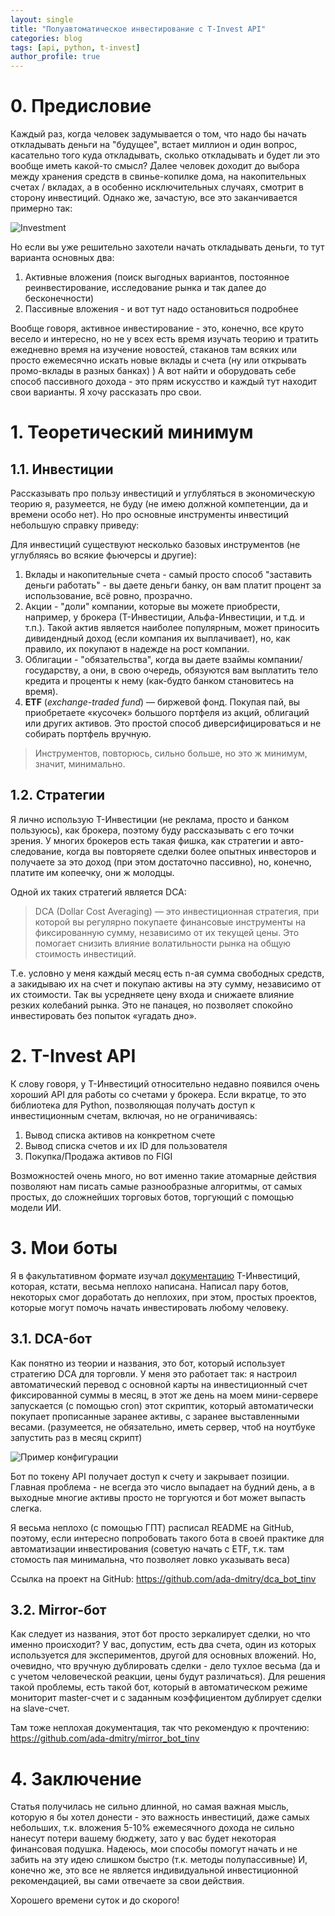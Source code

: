 ```yaml
---
layout: single
title: "Полуавтоматическое инвестирование с T-Invest API"
categories: blog
tags: [api, python, t-invest]
author_profile: true
---
```


# 0. Предисловие

Каждый раз, когда человек задумывается о том, что надо бы начать откладывать деньги на "будущее", встает миллион и один вопрос, касательно того куда откладывать, сколько откладывать и будет ли это вообще иметь какой-то смысл? Далее человек доходит до выбора между хранения средств в свинье-копилке дома, на накопительных счетах / вкладах, а в особенно исключительных случаях, смотрит в сторону инвестиций. Однако же, зачастую, все это заканчивается примерно так:

![Investment](./assets/2025-09-26-tinv_api/mem1.png)


Но если вы уже решительно захотели начать откладывать деньги, то тут варианта основных два:
1) Активные вложения (поиск выгодных вариантов, постоянное реинвестирование, исследование рынка и так далее до бесконечности)
2) Пассивные вложения - и вот тут надо остановиться подробнее

Вообще говоря, активное инвестирование - это, конечно, все круто весело и интересно, но не у всех есть время изучать теорию и тратить ежедневно время на изучение новостей, стаканов там всяких или просто ежемесячно искать новые вклады и счета (ну или открывать промо-вклады в разных банках) )
А вот найти и оборудовать себе способ пассивного дохода - это прям искусство и каждый тут находит свои варианты. Я хочу рассказать про свои.

# 1. Теоретический минимум

## 1.1. Инвестиции
Рассказывать про пользу инвестиций и углубляться в экономическую теорию я, разумеется, не буду (не имею должной компетенции, да и времени особо нет). Но про основные инструменты инвестиций небольшую справку приведу:

Для инвестиций существуют несколько базовых инструментов (не углубляясь во всякие фьючерсы и другие):
1) Вклады и накопительные счета - самый просто способ "заставить деньги работать" - вы даете деньги банку, он вам платит процент за использование, всё ровно, прозрачно.
2) Акции - "доли" компании, которые вы можете приобрести, например, у брокера (Т-Инвестиции, Альфа-Инвестиции, и т.д. и т.п.).
   Такой актив является наиболее популярным, может приносить дивидендный доход (если компания их выплачивает), но, как правило, их покупают в надежде на рост компании.
3) Облигации - "обязательства", когда вы даете взаймы компании/государству, а они, в свою очередь, обязуются вам выплатить тело кредита и проценты к нему (как-будто банком становитесь на время).
4) **ETF** (_exchange-traded fund_) — биржевой фонд. Покупая пай, вы приобретаете «кусочек» большого портфеля из акций, облигаций или других активов. Это простой способ диверсифицироваться и не собирать портфель вручную.

> Инструментов, повторюсь, сильно больше, но это ж минимум, значит, минимально.

## 1.2. Стратегии

Я лично использую Т-Инвестиции (не реклама, просто и банком пользуюсь), как брокера, поэтому буду рассказывать с его точки зрения.
У многих брокеров есть такая фишка, как стратегии и авто-следование, когда вы повторяете сделки более опытных инвесторов и получаете за это доход (при этом достаточно пассивно), но, конечно, платите им копеечку, они ж молодцы.

Одной их таких стратегий является DCA:
> DCA (Dollar Cost Averaging) — это инвестиционная стратегия, при которой вы регулярно покупаете финансовые инструменты на фиксированную сумму, независимо от их текущей цены. Это помогает снизить влияние волатильности рынка на общую стоимость инвестиций.

Т.е. условно у меня каждый месяц есть n-ая сумма свободных средств, а закидываю их на счет и покупаю активы на эту сумму, независимо от их стоимости.
Так вы усредняете цену входа и снижаете влияние резких колебаний рынка. Это не панацея, но позволяет спокойно инвестировать без попыток «угадать дно».

# 2. T-Invest API

К слову говоря, у Т-Инвестиций относительно недавно появился очень хороший API для работы со счетами у брокера.
Если вкратце, то это библиотека для Python, позволяющая получать доступ к инвестиционным счетам, включая, но не ограничиваясь:
1) Вывод списка активов на конкретном счете
2) Вывод списка счетов и их ID для пользователя
3) Покупка/Продажа активов по FIGI

Возможностей очень много, но вот именно такие атомарные действия позволяют нам писать самые разнообразные алгоритмы, от самых простых, до сложнейших торговых ботов, торгующий с помощью модели ИИ.

# 3. Мои боты

Я в факультативном формате изучал [документацию](https://www.tbank.ru/invest/open-api/?ysclid=mfzhnexp1h882107989) T-Инвестиций, которая, кстати, весьма неплохо написана. Написал пару ботов, некоторых смог доработать до неплохих, при этом, простых проектов, которые могут помочь начать инвестировать любому человеку.

## 3.1. DCA-бот
Как понятно из теории и названия, это бот, который использует стратегию DCA для торговли.
У меня это работает так: я настроил автоматический перевод с основной карты на инвестиционный счет фиксированной суммы в месяц, в этот же день на моем мини-сервере запускается (с помощью cron) этот скриптик, который автоматически покупает прописанные заранее активы, с заранее выставленными весами. (разумеется, не обязательно, иметь сервер, чтоб на ноутбуке запустить раз в месяц скрипт)

![Пример конфигурации](./assets/2025-09-26-tinv_api/ex1.png)

Бот по токену API получает доступ к счету и закрывает позиции.
Главная проблема - не всегда это число выпадает на будний день, а в выходные многие активы просто не торгуются и бот может выпасть слегка.

Я весьма неплохо (с помощью ГПТ) расписал README на GitHub, поэтому, если интересно попробовать такого бота в своей практике для автоматизации инвестирования (советую начать с ETF, т.к. там стомость пая минимальна, что позволяет ловко указывать веса)

Ссылка на проект на GitHub: https://github.com/ada-dmitry/dca_bot_tinv

## 3.2. Mirror-бот

Как следует из названия, этот бот просто зеркалирует сделки, но что именно происходит?
У вас, допустим, есть два счета, один из которых используется для экспериментов, другой для основных вложений.
Но, очевидно, что вручную дублировать сделки - дело тухлое весьма (да и с учетом человеческой реакции, цены будут различаться).
Для решения такой проблемы, есть такой бот, который в автоматическом режиме мониторит master-счет и с заданным коэффициентом дублирует сделки на slave-счет.

Там тоже неплохая документация, так что рекомендую к прочтению:
https://github.com/ada-dmitry/mirror_bot_tinv

# 4. Заключение

Статья получилась не сильно длинной, но самая важная мысль, которую я бы хотел донести - это важность инвестиций, даже самых небольших, т.к. вложения 5-10% ежемесячного дохода не сильно нанесут потери вашему бюджету, зато у вас будет некоторая финансовая подушка.
Надеюсь, мои способы помогут начать и не забить на эту идею слишком быстро (т.к. методы полупассивные)
И, конечно же, это все не является индивидуальной инвестиционной рекомендацией, вы сами отвечаете за свои действия.

Хорошего времени суток и до скорого!